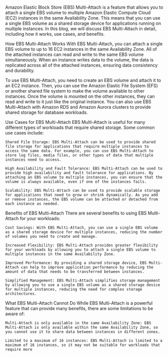 Amazon Elastic Block Store (EBS) Multi-Attach is a feature that allows you to attach a single EBS volume to multiple Amazon Elastic Compute Cloud (EC2) instances in the same Availability Zone. This means that you can use a single EBS volume as a shared storage device for applications running on multiple instances. In this blog, we will discuss EBS Multi-Attach in detail, including how it works, use cases, and benefits.

How EBS Multi-Attach Works
With EBS Multi-Attach, you can attach a single EBS volume to up to 16 EC2 instances in the same Availability Zone. All of the attached instances can read and write to the same EBS volume simultaneously. When an instance writes data to the volume, the data is replicated across all of the attached instances, ensuring data consistency and durability.

To use EBS Multi-Attach, you need to create an EBS volume and attach it to an EC2 instance. Then, you can use the Amazon Elastic File System (EFS) or another shared file system to make the volume available to other instances. Once the volume is mounted on the other instances, they can read and write to it just like the original instance. You can also use EBS Multi-Attach with Amazon RDS and Amazon Aurora clusters to provide shared storage for database workloads.

Use Cases for EBS Multi-Attach
EBS Multi-Attach is useful for many different types of workloads that require shared storage. Some common use cases include:

    Shared File Storage: EBS Multi-Attach can be used to provide shared file storage for applications that require multiple instances to access the same data. For example, you can use EBS Multi-Attach to store log files, media files, or other types of data that multiple instances need to access.

    High Availability and Fault Tolerance: EBS Multi-Attach can be used to provide high availability and fault tolerance for applications. By attaching an EBS volume to multiple instances, you can ensure that the volume is always available, even if one of the instances fails.

    Scalability: EBS Multi-Attach can be used to provide scalable storage for applications that need to grow or shrink dynamically. As you add or remove instances, the EBS volume can be attached or detached from each instance as needed.

Benefits of EBS Multi-Attach
There are several benefits to using EBS Multi-Attach for your workloads:

    Cost Savings: With EBS Multi-Attach, you can use a single EBS volume as a shared storage device for multiple instances, reducing the number of volumes you need to create and manage.

    Increased Flexibility: EBS Multi-Attach provides greater flexibility for your workloads by allowing you to attach a single EBS volume to multiple instances in the same Availability Zone.

    Improved Performance: By providing a shared storage device, EBS Multi-Attach can help to improve application performance by reducing the amount of data that needs to be transferred between instances.

    Simplified Management: EBS Multi-Attach simplifies storage management by allowing you to use a single EBS volume as a shared storage device for multiple instances, reducing the need for complex storage architectures.

What EBS Multi-Attach Cannot Do
While EBS Multi-Attach is a powerful feature that can provide many benefits, there are some limitations to be aware of:

    Multi-Attach is only available in the same Availability Zone: EBS Multi-Attach is only available within the same Availability Zone, so you cannot use it to share data between instances in different zones.

    Limited to a maximum of 16 instances: EBS Multi-Attach is limited to a maximum of 16 instances, so it may not be suitable for workloads that require more
